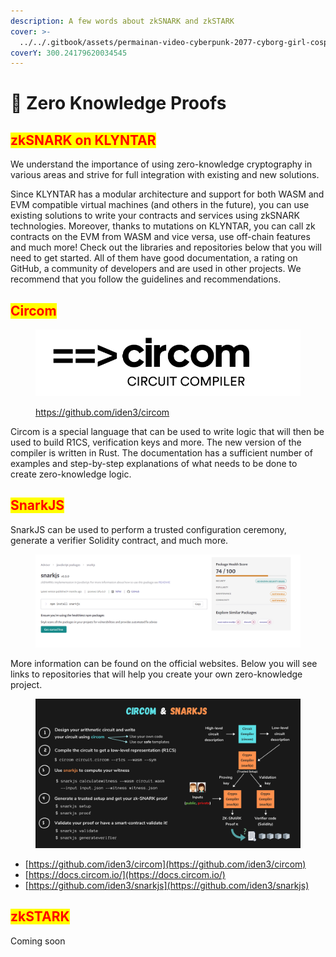 ```yaml
---
description: A few words about zkSNARK and zkSTARK
cover: >-
  ../../.gitbook/assets/permainan-video-cyberpunk-2077-cyborg-girl-cosplay-kertas-dinding-2560x1920_27.jpg
coverY: 300.24179620034545
---
```


# 🤔 Zero Knowledge Proofs

## <mark style="color:red;">zkSNARK on KLYNTAR</mark>

We understand the importance of using zero-knowledge cryptography in various areas and strive for full integration with existing and new solutions.

Since KLYNTAR has a modular architecture and support for both WASM and EVM compatible virtual machines (and others in the future), you can use existing solutions to write your contracts and services using zkSNARK technologies. Moreover, thanks to mutations on KLYNTAR, you can call zk contracts on the EVM from WASM and vice versa, use off-chain features and much more! Check out the libraries and repositories below that you will need to get started. All of them have good documentation, a rating on GitHub, a community of developers and are used in other projects. We recommend that you follow the guidelines and recommendations.

## <mark style="color:red;">**Circom**</mark>

<figure><img src="../../.gitbook/assets/image (1).png" alt=""><figcaption><p><a href="https://github.com/iden3/circom">https://github.com/iden3/circom</a></p></figcaption></figure>

Circom is a special language that can be used to write logic that will then be used to build R1CS, verification keys and more. The new version of the compiler is written in Rust. The documentation has a sufficient number of examples and step-by-step explanations of what needs to be done to create zero-knowledge logic.

## <mark style="color:red;">**SnarkJS**</mark>

SnarkJS can be used to perform a trusted configuration ceremony, generate a verifier Solidity contract, and much more.

<figure><img src="../../.gitbook/assets/image (2) (3).png" alt=""><figcaption></figcaption></figure>

More information can be found on the official websites. Below you will see links to repositories that will help you create your own zero-knowledge project.

<figure><img src="../../.gitbook/assets/image.png" alt=""><figcaption></figcaption></figure>

* [https://github.com/iden3/circom](https://github.com/iden3/circom)
* [https://docs.circom.io/](https://docs.circom.io/)
* [https://github.com/iden3/snarkjs](https://github.com/iden3/snarkjs)

## <mark style="color:red;">zkSTARK</mark>

Coming soon
